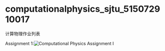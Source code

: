 # computationalphysics_sjtu_515072910017
计算物理作业列表

Assignment 1:![Computational Physics Assignment I](hhttps://www.zybuluo.com/wulizha/note/1063703)


